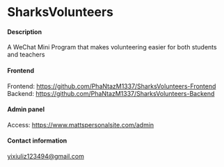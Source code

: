 # SharksVolunteers
#### Description
A WeChat Mini Program that makes volunteering easier for both students and teachers


#### Frontend
Frontend: https://github.com/PhaNtazM1337/SharksVolunteers-Frontend <br />
Backend: https://github.com/PhaNtazM1337/SharksVolunteers-Backend

#### Admin panel
Access: https://www.mattspersonalsite.com/admin

#### Contact information
yixiuliz123494@gmail.com

